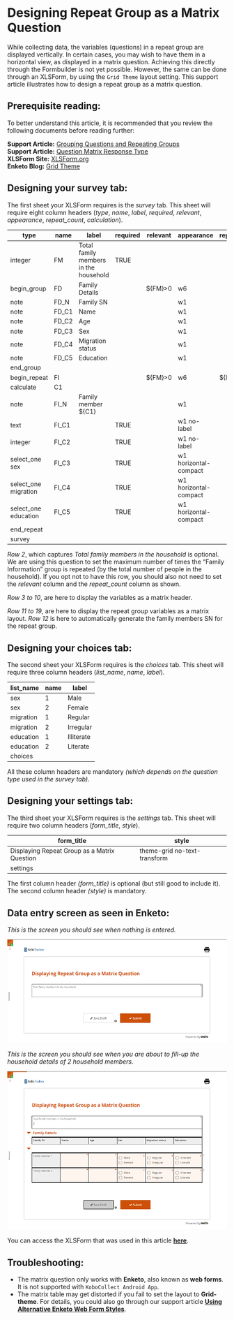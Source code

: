 # Designing Repeat Group as a Matrix Question

While collecting data, the variables (questions) in a repeat group are displayed vertically. In certain cases, you may wish to have them in a horizontal view, as displayed in a matrix question. Achieving this directly through the Formbuilder is not yet possible. However, the same can be done through an XLSForm, by using the `Grid Theme` layout setting. This support article illustrates how to design a repeat group as a matrix question.

## Prerequisite reading:

To better understand this article, it is recommended that you review the following documents before reading further:

**Support Article:** [Grouping Questions and Repeating Groups](https://support.kobotoolbox.org/group_repeat.html) <br/>
**Support Article:** [Question Matrix Response Type](https://support.kobotoolbox.org/matrix_response.html) <br/>
**XLSForm Site:** [XLSForm.org](https://xlsform.org/en/) <br/>
**Enketo Blog:** [Grid Theme](https://blog.enketo.org/gorgeous-grid/)

## Designing your survey tab:

The first sheet your XLSForm requires is the *survey* tab. This sheet will require eight column headers (*type*, *name*, *label*, *required*, *relevant*, *appearance*, *repeat_count*, *calculation*). 

| type                 | name  | label                                                  | required | relevant | appearance            | repeat_count | calculation   |
|----------------------|-------|--------------------------------------------------------|----------|----------|-----------------------|--------------|---------------|
| integer              | FM    | Total family members in the household                  | TRUE     |          |                       |              |               |
| begin_group          | FD    | Family Details                                         |          | ${FM}>0  | w6                    |              |               |
| note                 | FD_N  | Family SN                                              |          |          | w1                    |              |               |
| note                 | FD_C1 | Name                                                   |          |          | w1                    |              |               |
| note                 | FD_C2 | Age                                                    |          |          | w1                    |              |               |
| note                 | FD_C3 | Sex                                                    |          |          | w1                    |              |               |
| note                 | FD_C4 | Migration status                                       |          |          | w1                    |              |               |
| note                 | FD_C5 | Education                                              |          |          | w1                    |              |               |
| end_group            |       |                                                        |          |          |                       |              |               |
| begin_repeat         | FI    | <span style="display:none">Family   Information</span> |          | ${FM}>0  | w6                    | ${FM}        |               |
| calculate            | C1    |                                                        |          |          |                       |              | position (..) |
| note                 | FI_N  | Family member ${C1}                                    |          |          | w1                    |              |               |
| text                 | FI_C1 | <span style="display:none">Name</span>                 | TRUE     |          | w1 no-label           |              |               |
| integer              | FI_C2 | <span style="display:none">Age</span>                  | TRUE     |          | w1 no-label           |              |               |
| select_one sex       | FI_C3 | <span style="display:none">Sex</span>                  | TRUE     |          | w1 horizontal-compact |              |               |
| select_one migration | FI_C4 | <span style="display:none">Migration   status</span>   | TRUE     |          | w1 horizontal-compact |              |               |
| select_one education | FI_C5 | <span   style="display:none">Education</span>          | TRUE     |          | w1 horizontal-compact |              |               |
| end_repeat           |       |                                                        |          |          |                       |              |               |
| survey               |       |                                                        |          |          |                       |              |               |

*Row 2*, which captures *Total family members in the household* is optional. We are using this question to set the maximum number of times the “Family Information” group is repeated (by the total number of people in the household). If you opt not to have this row, you should also not need to set the *relevant* column and the *repeat_count* column as shown.

*Row 3 to 10*, are here to display the variables as a matrix header.

*Row 11 to 19*, are here to display the repeat group variables as a matrix layout. *Row 12* is here to automatically generate the family members SN for the repeat group.

## Designing your choices tab:

The second sheet your XLSForm requires is the *choices* tab. This sheet will require three column headers (*list_name*, *name*, *label*). 

| list_name | name | label      |
|-----------|------|------------|
| sex       | 1    | Male       |
| sex       | 2    | Female     |
| migration | 1    | Regular    |
| migration | 2    | Irregular  |
| education | 1    | Illiterate |
| education | 2    | Literate   |
| choices   |      |            |

All these column headers are mandatory *(which depends on the question type used in the survey tab)*. 

## Designing your settings tab:

The third sheet your XLSForm requires is the *settings* tab. This sheet will require two column headers (*form_title*, *style*). 

| form_title                                     | style                        |
|------------------------------------------------|------------------------------|
| Displaying Repeat Group as a   Matrix Question | theme-grid no-text-transform |
| settings                                       |                              |

The first column header *(form_title)* is optional (but still good to include it). The second column header *(style)* is mandatory. 

## Data entry screen as seen in Enketo:

*This is the screen you should see when nothing is entered.*

![Nothing Entered](images/repeat_group_as_matrix/enketo_empty.png)

*This is the screen you should see when you are about to fill-up the household details of 2 household members.*

![Details Entered](images/repeat_group_as_matrix/enketo_present.png)

<p class="note">You can access the XLSForm that was used in this article <a download href="./_static/files/repeat_group_as_matrix/repeat_group_as_matrix_question.xls"><b>here</b></a>.</p>

## Troubleshooting:

* The matrix question only works with **Enketo**, also known as **web forms**. It is not supported with `KoboCollect Android App`.
* The matrix table may get distorted if you fail to set the layout to **Grid-theme**. For details, you could also go through our support article **[Using Alternative Enketo Web Form Styles](https://support.kobotoolbox.org/alternative_enketo.html)**.